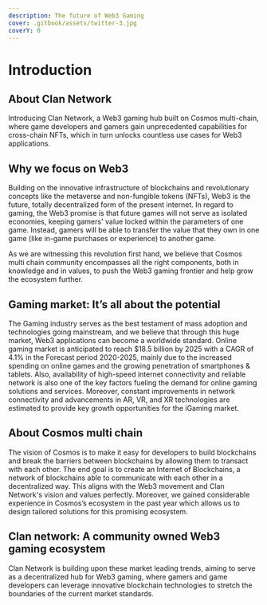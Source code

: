 ```yaml
---
description: The future of Web3 Gaming
cover: .gitbook/assets/twitter-3.jpg
coverY: 0
---
```


# Introduction

## About Clan Network

Introducing Clan Network, a Web3 gaming hub built on Cosmos multi-chain, where game developers and gamers gain unprecedented capabilities for cross-chain NFTs, which in turn unlocks countless use cases for Web3 applications.

## Why we focus on Web3

Building on the innovative infrastructure of blockchains and revolutionary concepts like the metaverse and non-fungible tokens (NFTs), Web3 is the future, totally decentralized form of the present internet. In regard to gaming, the Web3 promise is that future games will not serve as isolated economies, keeping gamers' value locked within the parameters of one game. Instead, gamers will be able to transfer the value that they own in one game (like in-game purchases or experience) to another game.&#x20;

As we are witnessing this revolution first hand, we believe that Cosmos multi chain community encompasses all the right components, both in knowledge and in values, to push the Web3 gaming frontier and help grow the ecosystem further.

## Gaming market: It’s all about the potential

The Gaming industry serves as the best testament of mass adoption and technologies going mainstream, and we believe that through this huge market, Web3 applications can become a worldwide standard. Online gaming market is anticipated to reach $18.5 billion by 2025 with a CAGR of 4.1% in the Forecast period 2020-2025, mainly due to the increased spending on online games and the growing penetration of smartphones & tablets. Also, availability of high-speed internet connectivity and reliable network is also one of the key factors fueling the demand for online gaming solutions and services. Moreover, constant improvements in network connectivity and advancements in AR, VR, and XR technologies are estimated to provide key growth opportunities for the iGaming market.

## About Cosmos multi chain

The vision of Cosmos is to make it easy for developers to build blockchains and break the barriers between blockchains by allowing them to transact with each other. The end goal is to create an Internet of Blockchains, a network of blockchains able to communicate with each other in a decentralized way. This aligns with the Web3 movement and Clan Network's vision and values perfectly. Moreover, we gained considerable experience in Cosmos’s ecosystem in the past year which allows us to design tailored solutions for this promising ecosystem.

## **Clan network: A community owned Web3 gaming ecosystem**

Clan Network is building upon these market leading trends, aiming to serve as a decentralized hub for Web3 gaming, where gamers and game developers can leverage innovative blockchain technologies to stretch the boundaries of the current market standards.
